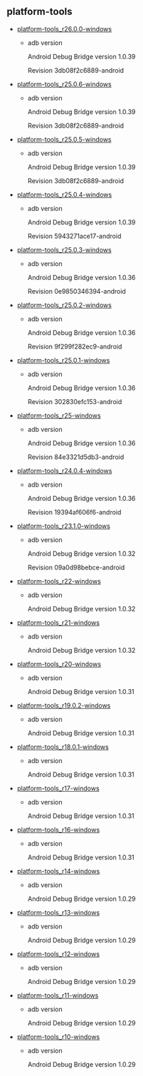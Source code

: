 

## platform-tools

-	[platform-tools_r26.0.0-windows](http://dl.google.com/android/repository/platform-tools_r26.0.0-windows.zip)

	- adb version

    	Android Debug Bridge version 1.0.39

    	Revision 3db08f2c6889-android

-	[platform-tools_r25.0.6-windows](http://dl.google.com/android/repository/platform-tools_r25.0.6-windows.zip)

	- adb version

		Android Debug Bridge version 1.0.39

		Revision 3db08f2c6889-android

-	[platform-tools_r25.0.5-windows](http://dl.google.com/android/repository/platform-tools_r25.0.5-windows.zip)

	- adb version

		Android Debug Bridge version 1.0.39

		Revision 3db08f2c6889-android

-	[platform-tools_r25.0.4-windows](http://dl.google.com/android/repository/platform-tools_r25.0.4-windows.zip)

	- adb version

		Android Debug Bridge version 1.0.39

		Revision 5943271ace17-android

-	[platform-tools_r25.0.3-windows](http://dl.google.com/android/repository/platform-tools_r25.0.3-windows.zip)

	- adb version

		Android Debug Bridge version 1.0.36

		Revision 0e9850346394-android

-	[platform-tools_r25.0.2-windows](http://dl.google.com/android/repository/platform-tools_r25.0.2-windows.zip)

	- adb version

		Android Debug Bridge version 1.0.36
		
		Revision 9f299f282ec9-android

-	[platform-tools_r25.0.1-windows](http://dl.google.com/android/repository/platform-tools_r25.0.1-windows.zip)

	- adb version

		Android Debug Bridge version 1.0.36

		Revision 302830efc153-android

-	[platform-tools_r25-windows](http://dl.google.com/android/repository/platform-tools_r25-windows.zip)

	- adb version

		Android Debug Bridge version 1.0.36
		
		Revision 84e3321d5db3-android

-	[platform-tools_r24.0.4-windows](http://dl.google.com/android/repository/platform-tools_r24.0.4-windows.zip)

	- adb version

		Android Debug Bridge version 1.0.36
	
		Revision 19394af606f6-android

-	[platform-tools_r23.1.0-windows](http://dl.google.com/android/repository/platform-tools_r23.1.0-windows.zip)

	- adb version

		Android Debug Bridge version 1.0.32

		Revision 09a0d98bebce-android

-	[platform-tools_r22-windows](http://dl.google.com/android/repository/platform-tools_r22-windows.zip)

	- adb version

		Android Debug Bridge version 1.0.32

-	[platform-tools_r21-windows](http://dl.google.com/android/repository/platform-tools_r21-windows.zip)

	- adb version

		Android Debug Bridge version 1.0.32

-	[platform-tools_r20-windows](http://dl.google.com/android/repository/platform-tools_r20-windows.zip)

	- adb version

		Android Debug Bridge version 1.0.31

-	[platform-tools_r19.0.2-windows](http://dl.google.com/android/repository/platform-tools_r19.0.2-windows.zip)

	- adb version

		Android Debug Bridge version 1.0.31

-	[platform-tools_r18.0.1-windows](http://dl.google.com/android/repository/platform-tools_r18.0.1-windows.zip)

	- adb version

		Android Debug Bridge version 1.0.31

-	[platform-tools_r17-windows]()

	- adb version

		Android Debug Bridge version 1.0.31

-	[platform-tools_r16-windows]()

	- adb version

		Android Debug Bridge version 1.0.31

-	[platform-tools_r14-windows]()

	- adb version

		Android Debug Bridge version 1.0.29

-	[platform-tools_r13-windows]()

	- adb version

		Android Debug Bridge version 1.0.29

-	[platform-tools_r12-windows]()

	- adb version

		Android Debug Bridge version 1.0.29

-	[platform-tools_r11-windows]()

	- adb version

		Android Debug Bridge version 1.0.29

-	[platform-tools_r10-windows]()

	- adb version

		Android Debug Bridge version 1.0.29